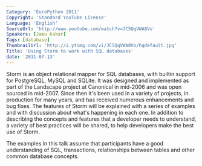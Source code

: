 ```yaml
---
Category: 'EuroPython 2011'
Copyright: 'Standard YouTube License'
Language: 'English'
SourceUrl: 'http://www.youtube.com/watch?v=JC5QqVWA8Vo'
Speakers: [Jamu Kakar]
Tags: [database]
ThumbnailUrl: 'http://i.ytimg.com/vi/JC5QqVWA8Vo/hqdefault.jpg'
Title: 'Using Storm to work with SQL databases'
date: '2011-07-13'
---
```

Storm is an object relational mapper for SQL databases, with builtin support
for PostgreSQL, MySQL and SQLite. It was designed and implemented as part of
the Landscape project at Canonical in mid-2006 and was open sourced in
mid-2007. Since then it's been used in a variety of projects, in production
for many years, and has received numerous enhancements and bug fixes. The
features of Storm will be explained with a series of examples and with
discussion about what's happening in each one. In addition to describing the
concepts and features that a developer needs to understand, a variety of best
practices will be shared, to help developers make the best use of Storm.

The examples in this talk assume that participants have a good understanding
of SQL, transactions, relationships between tables and other common database
concepts.

